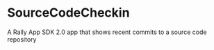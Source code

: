 SourceCodeCheckin
=================

A Rally App SDK 2.0 app that shows recent commits to a source code repository